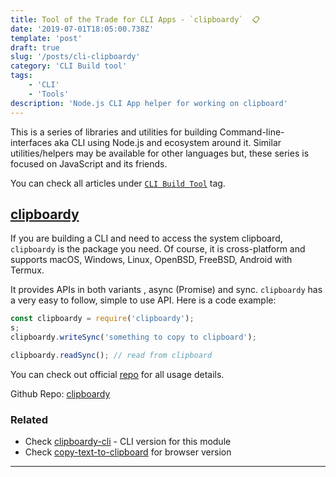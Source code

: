 ```yaml
---
title: Tool of the Trade for CLI Apps - `clipboardy`  📋
date: '2019-07-01T18:05:00.738Z'
template: 'post'
draft: true
slug: '/posts/cli-clipboardy'
category: 'CLI Build tool'
tags:
    - 'CLI'
    - 'Tools'
description: 'Node.js CLI App helper for working on clipboard'
---
```


This is a series of libraries and utilities for building Command-line-interfaces aka CLI using Node.js and ecosystem around it. Similar utilities/helpers may be available for other languages but, these series is focused on JavaScript and its friends.

You can check all articles under [`CLI Build Tool`](/category/cli-build-tool/) tag.

## [clipboardy](https://github.com/sindresorhus/clipboardy)

If you are building a CLI and need to access the system clipboard, `clipboardy` is the package you need. Of course, it is cross-platform and supports macOS, Windows, Linux, OpenBSD, FreeBSD, Android with Termux.

It provides APIs in both variants , async (Promise) and sync.
`clipboardy` has a very easy to follow, simple to use API. Here is a code example:

```javascript
const clipboardy = require('clipboardy');
s;
clipboardy.writeSync('something to copy to clipboard');

clipboardy.readSync(); // read from clipboard
```

You can check out official [repo](https://github.com/sindresorhus/clipboardy) for all usage details.

Github Repo: [clipboardy](https://github.com/sindresorhus/clipboardy)

### Related

-   Check [clipboardy-cli](https://github.com/sindresorhus/clipboardy-cli) - CLI version for this module
-   Check [copy-text-to-clipboard](https://github.com/sindresorhus/copy-text-to-clipboard) for browser version

---
